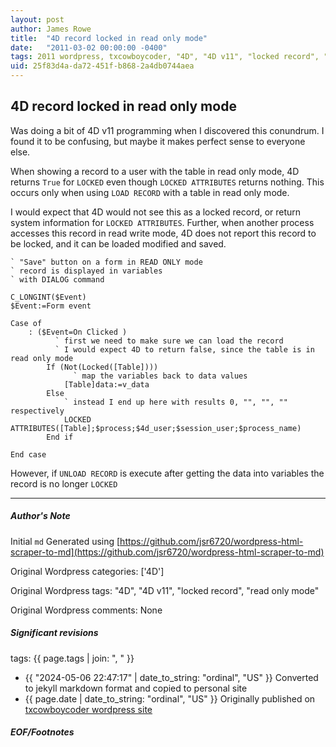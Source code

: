 ```yaml
---
layout: post
author: James Rowe
title:  "4D record locked in read only mode"
date:   "2011-03-02 00:00:00 -0400"
tags: 2011 wordpress, txcowboycoder, "4D", "4D v11", "locked record", "read only mode"
uid: 25f83d4a-da72-451f-b868-2a4db0744aea
---
```



## 4D record locked in read only mode


Was doing a bit of 4D v11 programming when I discovered this conundrum. I found it to be confusing, but maybe it makes perfect sense to everyone else.


When showing a record to a user with the table in read only mode, 4D returns `True` for `LOCKED` even though `LOCKED ATTRIBUTES` returns nothing. This occurs only when using `LOAD RECORD` with a table in read only mode.


I would expect that 4D would not see this as a locked record, or return system information for `LOCKED ATTRIBUTES`. Further, when another process accesses this record in read write mode, 4D does not report this record to be locked, and it can be loaded modified and saved.



```
` "Save" button on a form in READ ONLY mode
` record is displayed in variables
` with DIALOG command

C_LONGINT($Event)
$Event:=Form event

Case of
	: ($Event=On Clicked )
		  ` first we need to make sure we can load the record
		  ` I would expect 4D to return false, since the table is in read only mode
		If (Not(Locked([Table])))
			  ` map the variables back to data values
			[Table]data:=v_data
		Else
			` instead I end up here with results 0, "", "", "" respectively
			LOCKED ATTRIBUTES([Table];$process;$4d_user;$session_user;$process_name)
		End if

End case

```

However, if `UNLOAD RECORD` is execute after getting the data into variables the record is no longer `LOCKED`




---

##### Author's Note

Initial `md` Generated using [https://github.com/jsr6720/wordpress-html-scraper-to-md](https://github.com/jsr6720/wordpress-html-scraper-to-md)

Original Wordpress categories: ['4D']

Original Wordpress tags: "4D", "4D v11", "locked record", "read only mode"

Original Wordpress comments: None

##### Significant revisions

tags: {{ page.tags | join: ", " }} <!-- todo move this somewhere -->

- {{ "2024-05-06 22:47:17" | date_to_string: "ordinal", "US" }} Converted to jekyll markdown format and copied to personal site
- {{ page.date | date_to_string: "ordinal", "US" }} Originally published on [txcowboycoder wordpress site](https://txcowboycoder.wordpress.com/2011/03/02/4d-record-locked-in-read-only-mode/)

##### EOF/Footnotes

